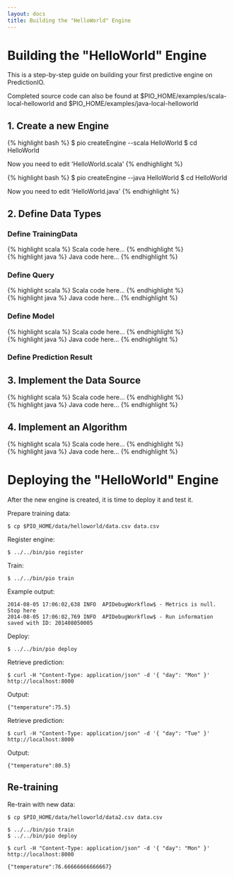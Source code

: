 ```yaml
---
layout: docs
title: Building the "HelloWorld" Engine
---
```


# Building the "HelloWorld" Engine

This is a step-by-step guide on building your first predictive engine on PredictionIO.

Completed source code can also be found at $PIO_HOME/examples/scala-local-helloworld and $PIO_HOME/examples/java-local-helloworld

## 1. Create a new Engine

<div class="codetabs">
<div data-lang="Scala">
{% highlight bash %}
$ pio createEngine --scala HelloWorld
$ cd HelloWorld

Now you need to edit 'HelloWorld.scala'
{% endhighlight %}
</div>
<div data-lang="Java">
{% highlight bash %}
$ pio createEngine --java HelloWorld
$ cd HelloWorld

Now you need to edit 'HelloWorld.java'
{% endhighlight %}
</div>
</div>



## 2. Define Data Types

### Define TrainingData

<div class="codetabs">
<div data-lang="Scala">
{% highlight scala %}
Scala code here...
{% endhighlight %}
</div>
<div data-lang="Java">
{% highlight java %}
Java code here...
{% endhighlight %}
</div>
</div>

### Define Query

<div class="codetabs">
<div data-lang="Scala">
{% highlight scala %}
Scala code here...
{% endhighlight %}
</div>
<div data-lang="Java">
{% highlight java %}
Java code here...
{% endhighlight %}
</div>
</div>

### Define Model
<div class="codetabs">
<div data-lang="Scala">
{% highlight scala %}
Scala code here...
{% endhighlight %}
</div>
<div data-lang="Java">
{% highlight java %}
Java code here...
{% endhighlight %}
</div>
</div>

### Define Prediction Result

## 3. Implement the Data Source
<div class="codetabs">
<div data-lang="Scala">
{% highlight scala %}
Scala code here...
{% endhighlight %}
</div>
<div data-lang="Java">
{% highlight java %}
Java code here...
{% endhighlight %}
</div>
</div>

## 4. Implement an Algorithm
<div class="codetabs">
<div data-lang="Scala">
{% highlight scala %}
Scala code here...
{% endhighlight %}
</div>
<div data-lang="Java">
{% highlight java %}
Java code here...
{% endhighlight %}
</div>
</div>

# Deploying the "HelloWorld" Engine

After the new engine is created, it is time to deploy it and test it.

Prepare training data:

```
$ cp $PIO_HOME/data/helloworld/data.csv data.csv
```

Register engine:

```
$ ../../bin/pio register
```

Train:

```
$ ../../bin/pio train
```

Example output:

```
2014-08-05 17:06:02,638 INFO  APIDebugWorkflow$ - Metrics is null. Stop here
2014-08-05 17:06:02,769 INFO  APIDebugWorkflow$ - Run information saved with ID: 201408050005
```

Deploy:

```
$ ../../bin/pio deploy
```

Retrieve prediction:

```
$ curl -H "Content-Type: application/json" -d '{ "day": "Mon" }' http://localhost:8000
```

Output:

```
{"temperature":75.5}
```

Retrieve prediction:

```
$ curl -H "Content-Type: application/json" -d '{ "day": "Tue" }' http://localhost:8000
```

Output:
```
{"temperature":80.5}
```

## Re-training

Re-train with new data:

```
$ cp $PIO_HOME/data/helloworld/data2.csv data.csv
```

```
$ ../../bin/pio train
$ ../../bin/pio deploy
```

```
$ curl -H "Content-Type: application/json" -d '{ "day": "Mon" }' http://localhost:8000

{"temperature":76.66666666666667}
```

